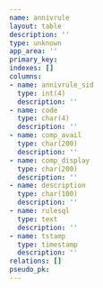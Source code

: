 ```yaml
---
name: annivrule
layout: table
description: ''
type: unknown
app_area: ''
primary_key: 
indexes: []
columns:
- name: annivrule_sid
  type: int(4)
  description: ''
- name: code
  type: char(4)
  description: ''
- name: comp_avail
  type: char(200)
  description: ''
- name: comp_display
  type: char(200)
  description: ''
- name: description
  type: char(100)
  description: ''
- name: rulesql
  type: text
  description: ''
- name: tstamp
  type: timestamp
  description: ''
relations: []
pseudo_pk: 
---
```


